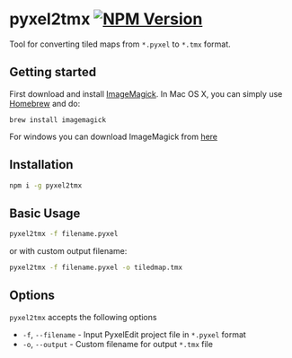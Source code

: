 # pyxel2tmx  [![NPM Version](https://img.shields.io/npm/v/pyxel2tmx.svg?style=flat)](https://www.npmjs.org/package/pyxel2tmx)
Tool for converting tiled maps from `*.pyxel` to `*.tmx` format.

## Getting started
First download and install [ImageMagick](http://www.imagemagick.org/). In Mac OS X, you can simply use [Homebrew](http://mxcl.github.io/homebrew/) and do:

    brew install imagemagick

For windows you can download ImageMagick from [here](https://www.imagemagick.org/script/download.php#windows)

## Installation

```bash
npm i -g pyxel2tmx
```

## Basic Usage

```bash
pyxel2tmx -f filename.pyxel
```
or with custom output filename:
```bash
pyxel2tmx -f filename.pyxel -o tiledmap.tmx
```

## Options

`pyxel2tmx` accepts the following options

- `-f`, `--filename` - Input PyxelEdit project file in `*.pyxel` format
- `-o`, `--output` - Custom filename for output `*.tmx` file
